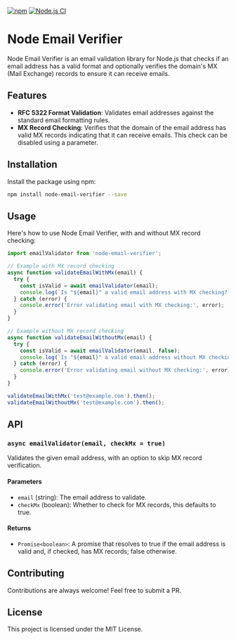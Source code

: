 [![npm](https://img.shields.io/npm/dw/node-email-verifier.svg)](https://www.npmjs.com/package/node-email-verifier)
[![Node.js CI](https://github.com/jesselpalmer/node-email-verifier/actions/workflows/nodejs-ci..yml/badge.svg)](https://github.com/jesselpalmer/node-email-verifier/actions/workflows/nodejs-ci..yml)

# Node Email Verifier

Node Email Verifier is an email validation library for Node.js that checks if an
email address has a valid format and optionally verifies the domain's MX (Mail Exchange)
records to ensure it can receive emails.

## Features

- **RFC 5322 Format Validation**: Validates email addresses against the standard email formatting rules.
- **MX Record Checking**: Verifies that the domain of the email address has valid MX records indicating that it can receive emails. This check can be disabled using a parameter.


## Installation

Install the package using npm:

```bash
npm install node-email-verifier --save
```

## Usage

Here's how to use Node Email Verifier, with and without MX record checking:

```javascript
import emailValidator from 'node-email-verifier';

// Example with MX record checking
async function validateEmailWithMx(email) {
  try {
    const isValid = await emailValidator(email);
    console.log(`Is "${email}" a valid email address with MX checking?`, isValid);
  } catch (error) {
    console.error('Error validating email with MX checking:', error);
  }
}

// Example without MX record checking
async function validateEmailWithoutMx(email) {
  try {
    const isValid = await emailValidator(email, false);
    console.log(`Is "${email}" a valid email address without MX checking?`, isValid);
  } catch (error) {
    console.error('Error validating email without MX checking:', error);
  }
}

validateEmailWithMx('test@example.com').then();
validateEmailWithoutMx('test@example.com').then();
```

## API

### ```async emailValidator(email, checkMx = true)```

Validates the given email address, with an option to skip MX record verification.

#### Parameters

- ```email``` (string): The email address to validate.
- ```checkMx``` (boolean): Whether to check for MX records, this defaults to true.

#### Returns

- ```Promise<boolean>```: A promise that resolves to true if the email address is valid and, if checked, has MX records; false otherwise.

## Contributing

Contributions are always welcome! Feel free to submit a PR.

## License

This project is licensed under the MIT License.
